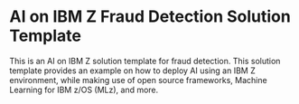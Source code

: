 # AI on IBM Z Fraud Detection Solution Template
This is an AI on IBM Z solution template for fraud detection. This solution template provides an example on how to deploy AI using an IBM Z environment, while making use of open source frameworks, Machine Learning for IBM z/OS (MLz), and more.